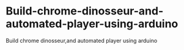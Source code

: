 # Build-chrome-dinosseur-and-automated-player-using-arduino
Build chrome dinosseur,and automated player using arduino
